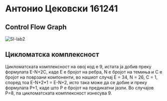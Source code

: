 # Антонио Цековски 161241

## Control Flow Graph

![SI-lab2](https://github.com/user-attachments/assets/1c7ca0ab-1b84-4949-a998-d86b2bca5f83)

## Цикломатска комплексност

Цикломатската комплексност на овој код е 9, истата ја добив преку формулата E-N+2C, каде E е бројот на ребра, N е бројот на темиња и C е бројот на поврзани компоненти, во нашиот случај E = 34, N = 26, C = 1, според тоа E-N+2*1 = E-N+2, исто така може да се добие и преку формулата P+1, каде што P е бројот на предикатни јазли. Во случајoв P=8, па цикломатската комплексност изнесува 9.
